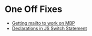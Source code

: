 # One Off Fixes

- [Getting mailto to work on MBP](https://www.youtube.com/watch?v=oGqZy93oWiM)
- [Declarations in JS Switch Statement](https://stackoverflow.com/questions/50752987/eslint-no-case-declaration-unexpected-lexical-declaration-in-case-block)
